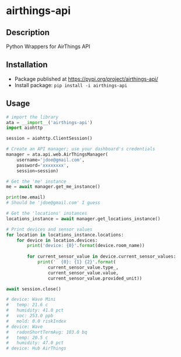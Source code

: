 # airthings-api
## Description

Python Wrappers for AirThings API

## Installation

* Package published at https://pypi.org/project/airthings-api/
* Install package: `pip install -i airthings-api`

## Usage

```python
# import the library
ata = __import__('airthings-api')
import aiohttp

session = aiohttp.ClientSession()

# Create an API manager; use your dashboard's credentials
manager = ata.api.web.AirThingsManager(
    username='jdoe@gmail.com', 
    password='xxxxxxxx',
    session=session) 

# Get the 'me' instance
me = await manager.get_me_instance()

print(me.email)
# Should be 'jdoe@gmail.com' I guess

# Get the 'locations' instances
locations_instance = await manager.get_locations_instance()

# Print devices and sensor values
for location in locations_instance.locations:
    for device in location.devices:
        print('device: {0}'.format(device.room_name))
        
        for current_sensor_value in device.current_sensor_values:
            print('  {0}: {1} {2}'.format(
                current_sensor_value.type_,
                current_sensor_value.value,
                current_sensor_value.provided_unit))

await session.close()

# device: Wave Mini
#   temp: 21.6 c
#   humidity: 41.0 pct
#   voc: 253.0 ppb
#   mold: 0.0 riskIndex
# device: Wave
#   radonShortTermAvg: 103.0 bq
#   temp: 20.5 c
#   humidity: 47.0 pct
# device: Hub AirThings
```

